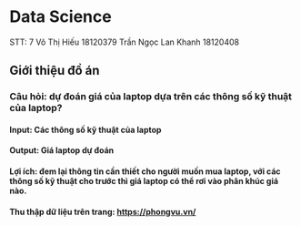 # Data Science
STT: 7
Võ Thị Hiếu 18120379
Trần Ngọc Lan Khanh 18120408

## Giới thiệu đồ án

### Câu hỏi: dự đoán giá của laptop dựa trên các thông số kỹ thuật của laptop?
#### Input: Các thông số kỹ thuật của laptop
#### Output: Giá laptop dự đoán
#### Lợi ích: đem lại thông tin cần thiết cho người muốn mua laptop, với các thông số kỹ thuật cho trước thì giá laptop có thể rơi vào phân khúc giá nào.
#### Thu thập dữ liệu trên trang: https://phongvu.vn/

